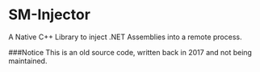 # SM-Injector
A Native C++ Library to inject .NET Assemblies into a remote process.

###Notice
This is an old source code, written back in 2017 and not being maintained.
